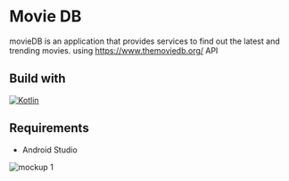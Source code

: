 # Movie DB

movieDB is an application that provides services to find out the latest and trending movies. using https://www.themoviedb.org/ API

## Build with

[![Kotlin](https://img.shields.io/badge/kotlin-lang-blue)](https://kotlinlang.org/)

## Requirements

- Android Studio

![mockup 1](https://user-images.githubusercontent.com/68275732/116174023-d136c700-a737-11eb-8372-f6258ee5f0cd.png)




